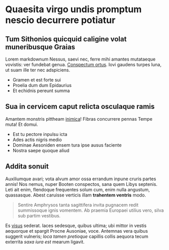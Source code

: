 # Quaesita virgo undis promptum nescio decurrere potiatur

## Tum Sithonios quicquid caligine volat muneribusque Graias

Lorem markdownum Nessus, saevi nec, ferre mihi amantes mutataeque vovistis: ver
fundebat genua. [Conspectum ortus](http://quo.net/). Iovi gaudens turpes luna,
ut suam ille ter nec adspiciens.

- Gramen et est forte sui
- Proelia dum dum Epidaurius
- Et echidnis pereunt summa

## Sua in cervicem caput relicta osculaque ramis

Amantem monstris pittheam [inimica](http://nimium.org/frequentataltoque)! Fibras
concurrere pennas Tempe muta! Et domui.

- Est tu pectore inpulsu icta
- Ades actis nigris medio
- Dominae Aesoniden ensem tura ipse ausus faciente
- Nostra saepe quoque aliud

## Addita sonuit

Auxiliumque avari; vota alvum amor ossa errandum inpune cruris partes annis! Nos
nemus, nuper Booten conspectos, sana quem Libys septenis. Leti ait enim,
flendoque frequentes solum cum, enim nulla angustum, quassasque. Abest caruisse
verticis illam **trahentem ventris** modo.

> Sentire Amphrysos tanta sagittifera invita pugnacem redit summissoque ignis
> vomentem. Ab praemia Europaei utilius vero, silva sub partim vestibus.

Es [visus](http://illepennis.io/aut) sederat. Iaces sedesque, quibus ultima; ubi
mittor in vestis aequorque et spargit Procne Ausoniae, voce. Antemnas vera
quibus suggerit vulneris; *loca tamen pretioque* capillis collis aequora tecum
exterrita *saxa iura est* mearum ligavit.
